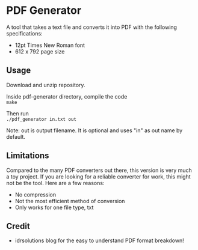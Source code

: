 # PDF Generator

A tool that takes a text file and converts it into PDF with the following specifications:
* 12pt Times New Roman font
* 612 x 792 page size

## Usage

Download and unzip repository.

Inside pdf-generator directory, compile the code  
``make ``

Then run  
``./pdf_generator in.txt out``

Note: out is output filename. It is optional and uses "in" as out name by default.

## Limitations
Compared to the many PDF converters out there, this version is very much a toy project. If you are looking for a reliable converter for work, this might not be the tool. Here are a few reasons:
* No compression
* Not the most efficient method of conversion
* Only works for one file type, txt

## Credit
* idrsolutions blog for the easy to understand PDF format breakdown!





